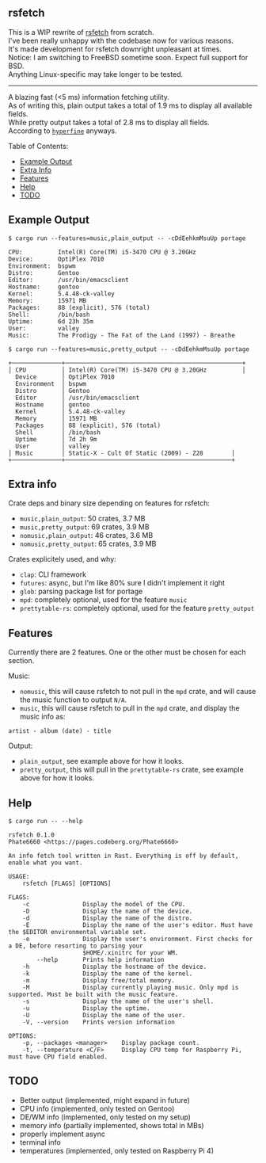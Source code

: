 ## rsfetch

This is a WIP rewrite of [rsfetch](https://github.com/rsfetch/rsfetch) from scratch.<br>
I've been really unhappy with the codebase now for various reasons.<br>
It's made development for rsfetch downright unpleasant at times.<br>
Notice: I am switching to FreeBSD sometime soon. Expect full support for BSD.<br>
Anything Linux-specific may take longer to be tested.

----

A blazing fast (<5 ms) information fetching utility.<br>
As of writing this, plain output takes a total of 1.9 ms to display all available fields.<br>
While pretty output takes a total of 2.8 ms to display all fields.<br>
According to [`hyperfine`](https://github.com/sharkdp/hyperfine) anyways.

Table of Contents:

- [Example Output](#example-output)
- [Extra Info](#extra-info)
- [Features](#features)
- [Help](#help)
- [TODO](#todo)

## Example Output

`$ cargo run --features=music,plain_output -- -cDdEehkmMsuUp portage`

```
CPU:          Intel(R) Core(TM) i5-3470 CPU @ 3.20GHz
Device:       OptiPlex 7010
Environment:  bspwm
Distro:       Gentoo
Editor:       /usr/bin/emacsclient
Hostname:     gentoo
Kernel:       5.4.48-ck-valley
Memory:       15971 MB
Packages:     88 (explicit), 576 (total)
Shell:        /bin/bash
Uptime:       6d 23h 35m
User:         valley
Music:        The Prodigy - The Fat of the Land (1997) - Breathe
```

`$ cargo run --features=music,pretty_output -- -cDdEehkmMsuUp portage`

```
+──────────────+──────────────────────────────────────────────────+
│ CPU          │ Intel(R) Core(TM) i5-3470 CPU @ 3.20GHz          │
  Device       │ OptiPlex 7010
  Environment  │ bspwm
  Distro       │ Gentoo
  Editor       │ /usr/bin/emacsclient
  Hostname     │ gentoo
  Kernel       │ 5.4.48-ck-valley
  Memory       │ 15971 MB
  Packages     │ 88 (explicit), 576 (total)
  Shell        │ /bin/bash
  Uptime       │ 7d 2h 9m
  User         │ valley
│ Music        │ Static-X - Cult Of Static (2009) - Z28        │
+──────────────+───────────────────────────────────────────────+

```

## Extra info

Crate deps and binary size depending on features for rsfetch:

- `music,plain_output`: 50 crates, 3.7 MB
- `music,pretty_output`: 69 crates, 3.9 MB
- `nomusic,plain_output`: 46 crates, 3.6 MB
- `nomusic,pretty_output`: 65 crates, 3.9 MB

Crates explicitely used, and why:

- `clap`: CLI framework
- `futures`: async, but I'm like 80% sure I didn't implement it right
- `glob`: parsing package list for portage
- `mpd`: completely optional, used for the feature `music`
- `prettytable-rs`: completely optional, used for the feature `pretty_output`

## Features

Currently there are 2 features. One or the other must be chosen for each section.<br>

Music:

- `nomusic`, this will cause rsfetch to not pull in the `mpd` crate, and will cause the music function to output `N/A`.
- `music`, this will cause rsfetch to pull in the `mpd` crate, and display the music info as: 

`artist - album (date) - title`

Output:

- `plain_output`, see example above for how it looks.
- `pretty_output`, this will pull in the `prettytable-rs` crate, see example above for how it looks.

## Help

`$ cargo run -- --help`

```
rsfetch 0.1.0
Phate6660 <https://pages.codeberg.org/Phate6660>

An info fetch tool written in Rust. Everything is off by default, enable what you want.

USAGE:
    rsfetch [FLAGS] [OPTIONS]

FLAGS:
    -c               Display the model of the CPU.
    -D               Display the name of the device.
    -d               Display the name of the distro.
    -E               Display the name of the user's editor. Must have the $EDITOR environmental variable set.
    -e               Display the user's environment. First checks for a DE, before resorting to parsing your
                     $HOME/.xinitrc for your WM.
        --help       Prints help information
    -h               Display the hostname of the device.
    -k               Display the name of the kernel.
    -m               Display free/total memory.
    -M               Display currently playing music. Only mpd is supported. Must be built with the music feature.
    -s               Display the name of the user's shell.
    -u               Display the uptime.
    -U               Display the name of the user.
    -V, --version    Prints version information

OPTIONS:
    -p, --packages <manager>    Display package count.
    -t, --temperature <C/F>     Display CPU temp for Raspberry Pi, must have CPU field enabled.
```

## TODO

- Better output (implemented, might expand in future)
- CPU info (implemented, only tested on Gentoo)
- DE/WM info (implemented, only tested on my setup)
- memory info (partially implemented, shows total in MBs)
- properly implement async
- terminal info
- temperatures (implemented, only tested on Raspberry Pi 4)
